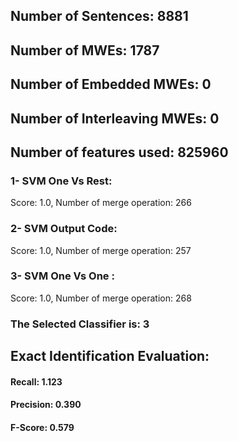 ## Number of Sentences: 8881
## Number of MWEs: 1787

## Number of Embedded MWEs: 0

## Number of Interleaving MWEs: 0
## Number of features used: 825960

### 1- SVM One Vs Rest: 
Score: 1.0, Number of merge operation: 266
### 2- SVM Output Code: 
Score: 1.0, Number of merge operation: 257
### 3- SVM One Vs One : 
Score: 1.0, Number of merge operation: 268
### The Selected Classifier is: 3
## Exact Identification Evaluation: 
#### Recall: 1.123
#### Precision: 0.390
#### F-Score: 0.579
